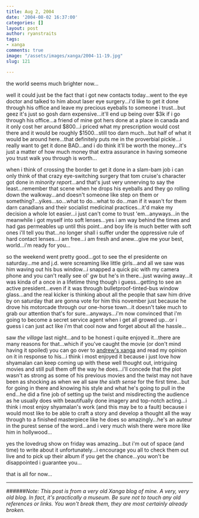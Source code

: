```yaml
---
title: Aug 2, 2004
date: '2004-08-02 16:37:00'
categories: []
layout: post
author: ryanstraits
tags:
- xanga
comments: true
image: "/assets/images/xanga/2004-11-19.jpg"
slug: 121

---
```

the world seems much brighter now...

<!-- break -->

well it could just be the fact that i got new contacts today...went to the eye doctor and talked to him about laser eye surgery...i'd like to get it done through his office and leave my precious eyeballs to someone i trust...but geez it's just so gosh darn expensive...it'll end up being over $3k if i go through his office...a friend of mine got hers done at a place in canada and it only cost her around $800...i priced what my prescription would cost there and it would be roughly $1500...still too darn much...but half of what it would be around here...that definitely puts me in the proverbial pickle...i really want to get it done BAD...and i do think it'll be worth the money...it's just a matter of how much money that extra assurance in having someone you trust walk you through is worth...

when i think of crossing the border to get it done in a slam-bam job i can only think of that crazy eye-switching surgery that tom cruise's character got done in <em>minority report...</em>and that's just very unnerving to say the least...remember that scene when he drops his eyeballs and they go rolling down the walkway...and doesn't someone like step on them or something?...yikes...so...what to do...what to do...man if it wasn't for them darn canadians and their socialist medicinal practices...it'd make my decision a whole lot easier...i just can't come to trust 'em...anyways...in the meanwhile i got myself into soft lenses...yes i am way behind the times and had gas permeables up until this point...and boy life is much better with soft ones i'll tell you that...no longer shall i suffer under the oppressive rule of hard contact lenses...i am free...i am fresh and anew...give me your best, world...i'm ready for you...

so the weekend went pretty good...got to see the el presidente on saturday...me and j.d. were screaming like little girls...and all we saw was him waving out his bus window...i snapped a quick pic with my camera phone and you can't really see ol' gw but he's in there...just waving away...it was kinda of a once in a lifetime thing though i guess...getting to see an active president...even if it was through bulletproof-tinted-bus window glass...and the real kicker is thinking about all the people that saw him drive by on saturday that are gonna vote for him this november just because he drove his motorcade through our one-horse town...it doesn't take much to grab our attention that's for sure...anyways...i'm now convinced that i'm going to become a secret service agent when i get all growed up...or i guess i can just act like i'm that cool now and forget about all the hassle...

saw <em>the village</em> last night...and to be honest i quite enjoyed it...there are many reasons for that...which if you've caught the movie (or don't mind having it spoiled) you can go over to <a href="http://www.xanga.com/weakfingers" target="_blank">andrew's xanga</a> and read my opinion on it in response to his...i think i most enjoyed it because i just love how shyamalan can keep coming up with these well thought out, intriguing movies and still pull them off the way he does...i'll concede that the plot wasn't as strong as some of his previous movies and the twist may not have been as shocking as when we all saw <em>the sixth sense</em> for the first time...but for going in there and knowing his style and what he's going to pull in the end...he did a fine job of setting up the twist and misdirecting the audience as he usually does with beautifually done imagery and top-notch acting...i think i most enjoy shyamalan's work (and this may be to a fault) because i would most like to be able to craft a story and develop a thought all the way through to a finished masterpiece like he does so amazingly...he's an auteur in the purest sense of the word...and i very much wish there were more like him in hollywood...

yes the lovedrug show on friday was amazing...but i'm out of space (and time) to write about it unfortunately...i encourage you all to check them out live and to pick up their album if you get the chance...you won't be disappointed i guarantee you...

that is all for now...

---

######*Note: This post is from a very old Xanga blog of mine. A very, very old blog. In fact, it's practically a museum. Be sure not to touch any old references or links. You won't break them, they are most certainly already broken.*